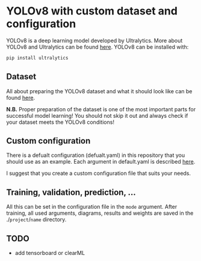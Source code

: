 # YOLOv8 with custom dataset and configuration

YOLOv8 is a deep learning model developed by Ultralytics. More about YOLOv8 and Ultralytics can be found [here](https://github.com/ultralytics/ultralytics). YOLOv8 can be installed with:

```bash
pip install ultralytics
```

## Dataset
All about preparing the YOLOv8 dataset and what it should look like can be found [here](https://docs.ultralytics.com/datasets/detect/).

**N.B.** Proper preparation of the dataset is one of the most important parts for successful model learning! You should not skip it out and always check if your dataset meets the YOLOv8 conditions!

## Custom configuration

There is a defualt configuration (defualt.yaml) in this repository that you should use as an example. Each argument in default.yaml is described [here](https://docs.ultralytics.com/usage/cfg/).

I suggest that you create a custom configuration file that suits your needs.

## Training, validation, prediction, ...
All this can be set in the configuration file in the `mode` argument. After training, all used arguments, diagrams, results and weights are saved in the ./`project`/`name` directory.

## TODO
- add tensorboard or clearML